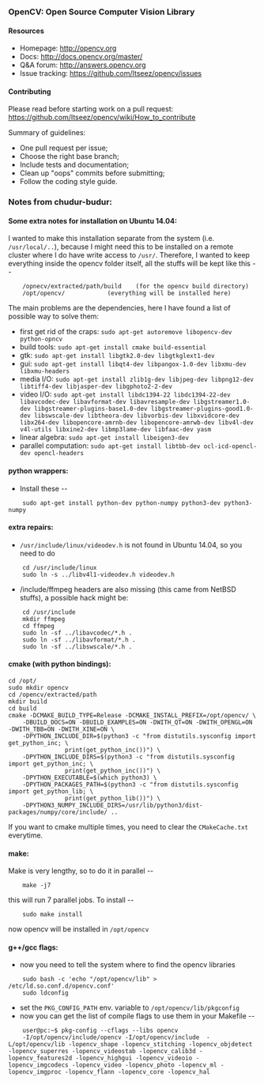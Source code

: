 ### OpenCV: Open Source Computer Vision Library

#### Resources

* Homepage: <http://opencv.org>
* Docs: <http://docs.opencv.org/master/>
* Q&A forum: <http://answers.opencv.org>
* Issue tracking: <https://github.com/Itseez/opencv/issues>

#### Contributing

Please read before starting work on a pull request: <https://github.com/Itseez/opencv/wiki/How_to_contribute>

Summary of guidelines:

* One pull request per issue;
* Choose the right base branch;
* Include tests and documentation;
* Clean up "oops" commits before submitting;
* Follow the coding style guide.

### Notes from chudur-budur:

#### Some extra notes for installation on Ubuntu 14.04:

I wanted to make this installation separate from the system (i.e. `/usr/local/..`), because I might need this to be installed on a remote cluster where I do have write access to `/usr/`. Therefore, I wanted to keep everything inside the opencv folder itself, all the stuffs will be kept like this --

```shell
	/opnecv/extracted/path/build	(for the opencv build directory)
	/opt/opencv/			(everything will be installed here)
```

The main problems are the dependencies, here I have found a list of possible way to solve them:

* first get rid of the craps: `sudo apt-get autoremove libopencv-dev python-opncv`
* build tools: `sudo apt-get install cmake build-essential` 
* gtk: `sudo apt-get install libgtk2.0-dev libgtkglext1-dev`
* gui: `sudo apt-get install libqt4-dev libpangox-1.0-dev libxmu-dev libxmu-headers`
* media I/O: `sudo apt-get install zlib1g-dev libjpeg-dev libpng12-dev libtiff4-dev libjasper-dev libgphoto2-2-dev`
* video I/O: `sudo apt-get install libdc1394-22 libdc1394-22-dev libavcodec-dev libavformat-dev libavresample-dev libgstreamer1.0-dev libgstreamer-plugins-base1.0-dev libgstreamer-plugins-good1.0-dev libswscale-dev libtheora-dev libvorbis-dev libxvidcore-dev libx264-dev libopencore-amrnb-dev libopencore-amrwb-dev libv4l-dev v4l-utils libxine2-dev libmp3lame-dev libfaac-dev yasm`
* linear algebra: `sudo apt-get install libeigen3-dev`
* parallel computation: `sudo apt-get install libtbb-dev ocl-icd-opencl-dev opencl-headers`

#### python wrappers:
* Install these --
```shell
	sudo apt-get install python-dev python-numpy python3-dev python3-numpy
```

#### extra repairs:

* `/usr/include/linux/videodev.h` is not found in Ubuntu 14.04, so you need to do 
```shell
	cd /usr/include/linux
	sudo ln -s ../libv4l1-videodev.h videodev.h
```

* /include/ffmpeg headers are also missing (this came from NetBSD stuffs), a possible hack might be:
```shell
	cd /usr/include
	mkdir ffmpeg
	cd ffmpeg
	sudo ln -sf ../libavcodec/*.h .
	sudo ln -sf ../libavformat/*.h .
	sudo ln -sf ../libswscale/*.h .
```

#### cmake (with python bindings):
```shell
cd /opt/
sudo mkdir opencv
cd /opencv/extracted/path
mkdir build
cd build
cmake -DCMAKE_BUILD_TYPE=Release -DCMAKE_INSTALL_PREFIX=/opt/opencv/ \
	-DBUILD_DOCS=ON -DBUILD_EXAMPLES=ON -DWITH_QT=ON -DWITH_OPENGL=ON -DWITH_TBB=ON -DWITH_XINE=ON \
	-DPYTHON_INCLUDE_DIR=$(python3 -c "from distutils.sysconfig import get_python_inc; \
				print(get_python_inc())") \
	-DPYTHON_INCLUDE_DIRS=$(python3 -c "from distutils.sysconfig import get_python_inc; \
				print(get_python_inc())") \
	-DPYTHON_EXECUTABLE=$(which python3) \
	-DPYTHON_PACKAGES_PATH=$(python3 -c "from distutils.sysconfig import get_python_lib; \
				print(get_python_lib())") \
	-DPYTHON3_NUMPY_INCLUDE_DIRS=/usr/lib/python3/dist-packages/numpy/core/include/ ..
```
If you want to cmake multiple times, you need to clear the `CMakeCache.txt` everytime.

#### make:
Make is very lengthy, so to do it in parallel --
```shell
	make -j7
```
this will run 7 parallel jobs. To install --
```shell
	sudo make install
```
now opencv will be installed in `/opt/opencv`

#### g++/gcc flags:
* now you need to tell the system where to find the opencv libraries
```shell
	sudo bash -c 'echo "/opt/opencv/lib" > /etc/ld.so.conf.d/opencv.conf'
	sudo ldconfig
```
* set the `PKG_CONFIG_PATH` env. variable to `/opt/opencv/lib/pkgconfig`
* now you can get the list of compile flags to use them in your Makefile --
```shell
	user@pc:~$ pkg-config --cflags --libs opencv
	-I/opt/opencv/include/opencv -I/opt/opencv/include  -L/opt/opencv/lib -lopencv_shape -lopencv_stitching -lopencv_objdetect -lopencv_superres -lopencv_videostab -lopencv_calib3d -lopencv_features2d -lopencv_highgui -lopencv_videoio -lopencv_imgcodecs -lopencv_video -lopencv_photo -lopencv_ml -lopencv_imgproc -lopencv_flann -lopencv_core -lopencv_hal 	
```

